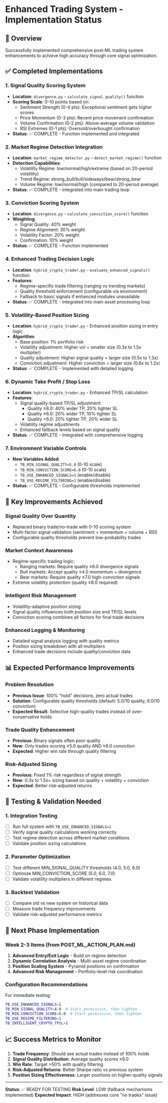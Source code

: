 # Enhanced Trading System - Implementation Status

## 🎯 Overview
Successfully implemented comprehensive post-ML trading system enhancements to achieve high accuracy through core signal optimization.

## ✅ Completed Implementations

### 1. Signal Quality Scoring System
- **Location**: `divergence.py` - `calculate_signal_quality()` function
- **Scoring Scale**: 0-10 points based on:
  - Sentiment Strength (0-4 pts): Exceptional sentiment gets higher scores
  - Price Momentum (0-3 pts): Recent price movement confirmation  
  - Volume Confirmation (0-2 pts): Above-average volume validation
  - RSI Extremes (0-1 pts): Oversold/overbought confirmation
- **Status**: ✅ COMPLETE - Function implemented and integrated

### 2. Market Regime Detection Integration
- **Location**: `market_regime_detector.py` - `detect_market_regime()` function
- **Detection Capabilities**:
  - Volatility Regime: low/normal/high/extreme (based on 20-period volatility)
  - Trend Regime: strong_bull/bull/sideways/bear/strong_bear
  - Volume Regime: low/normal/high (compared to 20-period average)
- **Status**: ✅ COMPLETE - Integrated into main trading loop

### 3. Conviction Scoring System
- **Location**: `divergence.py` - `calculate_conviction_score()` function
- **Weighting**: 
  - Signal Quality: 40% weight
  - Regime Alignment: 30% weight
  - Volatility Factor: 20% weight
  - Confirmation: 10% weight
- **Status**: ✅ COMPLETE - Function implemented

### 4. Enhanced Trading Decision Logic
- **Location**: `hybrid_crypto_trader.py` - `evaluate_enhanced_signals()` function
- **Features**:
  - Regime-specific trade filtering (ranging vs trending markets)
  - Quality threshold enforcement (configurable via environment)
  - Fallback to basic signals if enhanced modules unavailable
- **Status**: ✅ COMPLETE - Integrated into main asset processing loop

### 5. Volatility-Based Position Sizing
- **Location**: `hybrid_crypto_trader.py` - Enhanced position sizing in entry logic
- **Algorithm**:
  - Base position: 1% portfolio risk
  - Volatility adjustment: Higher vol = smaller size (0.3x to 1.5x multiplier)
  - Quality adjustment: Higher signal quality = larger size (0.5x to 1.3x)
  - Conviction adjustment: Higher conviction = larger size (0.6x to 1.2x)
- **Status**: ✅ COMPLETE - Implemented with detailed logging

### 6. Dynamic Take Profit / Stop Loss
- **Location**: `hybrid_crypto_trader.py` - Enhanced TP/SL calculation
- **Features**:
  - Signal quality-based TP/SL adjustment:
    - Quality ≥8.0: 40% wider TP, 20% tighter SL
    - Quality ≥6.0: 20% wider TP, 10% tighter SL
    - Quality <6.0: 20% tighter TP, 20% wider SL
  - Volatility regime adjustments
  - Enhanced fallback levels based on signal quality
- **Status**: ✅ COMPLETE - Integrated with comprehensive logging

### 7. Environment Variable Controls
- **New Variables Added**:
  - `TB_MIN_SIGNAL_QUALITY=5.0` (0-10 scale)
  - `TB_MIN_CONVICTION_SCORE=6.0` (0-10 scale)  
  - `TB_USE_ENHANCED_SIGNALS=1` (enable/disable)
  - `TB_USE_REGIME_FILTERING=1` (enable/disable)
- **Status**: ✅ COMPLETE - Configurable thresholds implemented

## 🚀 Key Improvements Achieved

### Signal Quality Over Quantity
- Replaced binary trade/no-trade with 0-10 scoring system
- Multi-factor signal validation (sentiment + momentum + volume + RSI)
- Configurable quality thresholds prevent low-probability trades

### Market Context Awareness  
- Regime-specific trading logic:
  - Ranging markets: Require quality ≥6.0 divergence signals
  - Bull markets: Accept quality ≥4.0 momentum + divergence
  - Bear markets: Require quality ≥7.0 high-conviction signals
- Extreme volatility protection (quality ≥8.0 required)

### Intelligent Risk Management
- Volatility-adaptive position sizing
- Signal quality influences both position size and TP/SL levels
- Conviction scoring combines all factors for final trade decisions

### Enhanced Logging & Monitoring
- Detailed signal analysis logging with quality metrics
- Position sizing breakdown with all multipliers
- Enhanced trade decisions include quality/conviction data

## 📊 Expected Performance Improvements

### Problem Resolution
- **Previous Issue**: 100% "hold" decisions, zero actual trades
- **Solution**: Configurable quality thresholds (default: 5.0/10 quality, 6.0/10 conviction)
- **Expected Result**: Selective high-quality trades instead of over-conservative holds

### Trade Quality Enhancement
- **Previous**: Binary signals often poor quality
- **New**: Only trades scoring ≥5.0 quality AND ≥6.0 conviction
- **Expected**: Higher win rate through quality filtering

### Risk-Adjusted Sizing
- **Previous**: Fixed 1% risk regardless of signal strength
- **New**: 0.3x to 1.5x+ sizing based on quality + volatility + conviction
- **Expected**: Better risk-adjusted returns

## 🔧 Testing & Validation Needed

### 1. Integration Testing
- [ ] Run full system with `TB_USE_ENHANCED_SIGNALS=1`
- [ ] Verify signal quality calculations working correctly
- [ ] Test regime detection across different market conditions
- [ ] Validate position sizing calculations

### 2. Parameter Optimization
- [ ] Test different MIN_SIGNAL_QUALITY thresholds (4.0, 5.0, 6.0)
- [ ] Optimize MIN_CONVICTION_SCORE (5.0, 6.0, 7.0)
- [ ] Validate volatility multipliers in different regimes

### 3. Backtest Validation
- [ ] Compare old vs new system on historical data
- [ ] Measure trade frequency improvements
- [ ] Validate risk-adjusted performance metrics

## 🎯 Next Phase Implementation

### Week 2-3 Items (from POST_ML_ACTION_PLAN.md)
1. **Advanced Entry/Exit Logic** - Build on regime detection
2. **Dynamic Correlation Analysis** - Multi-asset regime coordination  
3. **Position Scaling System** - Pyramid positions on confirmation
4. **Advanced Risk Management** - Portfolio-level risk coordination

### Configuration Recommendations
For immediate testing:
```bash
TB_USE_ENHANCED_SIGNALS=1
TB_MIN_SIGNAL_QUALITY=4.0  # Start permissive, then tighten
TB_MIN_CONVICTION_SCORE=5.0  # Start permissive, then tighten  
TB_USE_REGIME_FILTERING=1
TB_INTELLIGENT_CRYPTO_TPSL=1
```

## 📈 Success Metrics to Monitor

1. **Trade Frequency**: Should see actual trades instead of 100% holds
2. **Signal Quality Distribution**: Average quality scores ≥6.0 
3. **Win Rate**: Target >50% with quality filtering
4. **Risk-Adjusted Returns**: Better Sharpe ratio vs previous system
5. **Position Sizing Effectiveness**: Larger positions on higher-quality signals

---

**Status**: ✅ READY FOR TESTING
**Risk Level**: LOW (fallback mechanisms implemented)
**Expected Impact**: HIGH (addresses core "no trades" issue)

